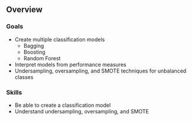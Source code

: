 ## Overview
### Goals
* Create multiple classification models
    * Bagging
    * Boosting
    * Random Forest
* Interpret models from performance measures
* Undersampling, oversampling, and SMOTE techniques for unbalanced classes

### Skills
* Be able to create a classification model
* Understand undersampling, oversampling, and SMOTE
